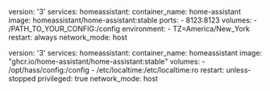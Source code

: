 version: '3'
services:
  homeassistant:
    container_name: home-assistant
    image: homeassistant/home-assistant:stable
    ports: 
    	- 8123:8123
    volumes:
      - /PATH_TO_YOUR_CONFIG:/config
    environment:
      - TZ=America/New_York
    restart: always
    network_mode: host
	
	
version: '3'
services:
  homeassistant:
    container_name: homeassistant
    image: "ghcr.io/home-assistant/home-assistant:stable"
    volumes:
      - /opt/hass/config:/config
      - /etc/localtime:/etc/localtime:ro
    restart: unless-stopped
    privileged: true
    network_mode: host
	
	
